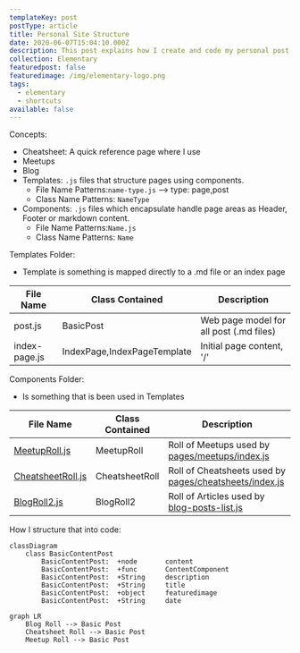 ```yaml
---
templateKey: post
postType: article
title: Personal Site Structure
date: 2020-06-07T15:04:10.000Z
description: This post explains how I create and code my personal post using Gatsby, React and Graphql ? Check this post!
collection: Elementary
featuredpost: false
featuredimage: /img/elementary-logo.png
tags:
  - elementary
  - shortcuts
available: false
---
```


Concepts:

* Cheatsheet: A quick reference page where I use
* Meetups
* Blog
* Templates: `.js` files that structure pages using components.
  * File Name Patterns:`name-type.js` --> type: page,post
  * Class Name Patterns: `NameType`
* Components: `.js` files which encapsulate handle page areas as Header, Footer or markdown content. 
  * File Name Patterns:`Name.js`
  * Class Name Patterns: `Name`

Templates Folder:

* Template is something is mapped directly to a .md file or an index page

| File Name     | Class Contained             | Description                             |
| ------------- | --------------------------- | --------------------------------------- |
| post.js       | BasicPost                   | Web page model for all post (.md files) |
| index-page.js | IndexPage,IndexPageTemplate | Initial page content, '/'               |

Components Folder:
* Is something that is been used in Templates

<!-- TODO: Rename blog-post-list to BlogPostIndex.js -->

| File Name                                                        | Class Contained | Description                                                                         |
| ---------------------------------------------------------------- | --------------- | ----------------------------------------------------------------------------------- |
| [MeetupRoll.js](../../../components/rolls/MeetupRoll.js)         | MeetupRoll      | Roll of Meetups used by [pages/meetups/index.js](../../meetups/index.js)            |
| [CheatsheetRoll.js](../../../components/rolls/CheatsheetRoll.js) | CheatsheetRoll  | Roll of Cheatsheets used by [pages/cheatsheets/index.js](../../cheatsheet/index.js) |
| [BlogRoll2.js](../../../components/rolls/BlogRoll2.js)           | BlogRoll2       | Roll of Articles used by [blog-posts-list.js](../../../templates/index-articles.js) |





How I structure that into code:

```mermaid
classDiagram
    class BasicContentPost
        BasicContentPost:  +node       content
        BasicContentPost:  +func       ContentComponent
        BasicContentPost:  +String     description
        BasicContentPost:  +String     title
        BasicContentPost:  +object     featuredimage
        BasicContentPost:  +String     date
```

```mermaid
graph LR
    Blog Roll --> Basic Post
    Cheatsheet Roll --> Basic Post
    Meetup Roll --> Basic Post
```
